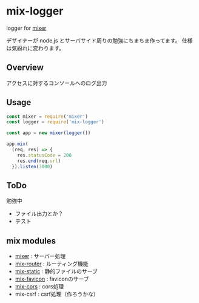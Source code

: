 # mix-logger
logger for [mixer](https://github.com/imatomix/mixer)

デザイナーが node.js とサーバサイド周りの勉強にちまちま作ってます。
仕様は気紛れに変わります。

## Overview
アクセスに対するコンソールへのログ出力

## Usage

```js
const mixer = require('mixer')
const logger = require('mix-logger')

const app = new mixer(logger())

app.mix(
  (req, res) => {
    res.statusCode = 200
    res.end(req.url)
  }).listen(3000)
```

## ToDo
勉強中
- ファイル出力とか？
- テスト

## mix modules

- [mixer](https://github.com/imatomix/mixer) : サーバー処理
- [mix-router](https://github.com/imatomix/mix-router) : ルーティング機能
- [mix-static](https://github.com/imatomix/mix-static) : 静的ファイルのサーブ
- [mix-favicon](https://github.com/imatomix/mix-favicon) : faviconのサーブ
- [mix-cors](https://github.com/imatomix/mix-cors) : cors処理
- mix-csrf : csrf処理（作ろうかな）
